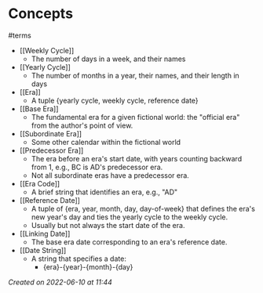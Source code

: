 # Concepts
#terms

- [[Weekly Cycle]]
    - The number of days in a week, and their names
- [[Yearly Cycle]]
    - The number of months in a year, their names, and their length in days
- [[Era]]
    - A tuple {yearly cycle, weekly cycle, reference date}
- [[Base Era]]
    - The fundamental era for a given fictional world: the "official era" from the author's point of view.
- [[Subordinate Era]]
    - Some other calendar within the fictional world
- [[Predecessor Era]]
    - The era before an era's start date, with years counting backward from 1, e.g., BC is AD's predecessor era.
    - Not all subordinate eras have a predecessor era.
- [[Era Code]]
    - A brief string that identifies an era, e.g., "AD"
- [[Reference Date]]
    - A tuple of {era, year, month, day, day-of-week} that defines the era's new year's day and ties the yearly cycle to the weekly cycle.
    - Usually but not always the start date of the era.
- [[Linking Date]]
    - The base era date corresponding to an era's reference date.
- [[Date String]]
    - A string that specifies a date:
        - {era}-{year}-{month}-{day}

*Created on 2022-06-10 at 11:44*